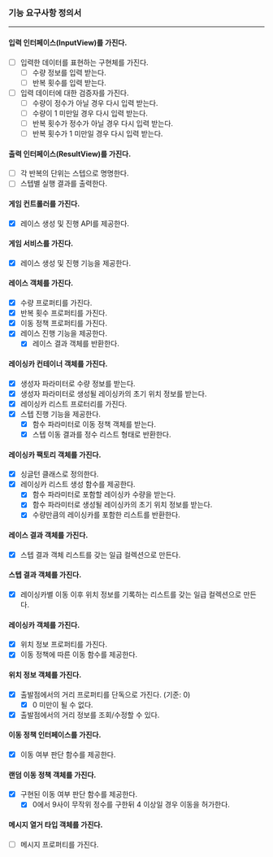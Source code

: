 ### 기능 요구사항 정의서
* * *
#### 입력 인터페이스(InputView)를 가진다.
- [ ] 입력한 데이터를 표현하는 구현체를 가진다.
  - [ ] 수량 정보를 입력 받는다.
  - [ ] 반복 횟수를 입력 받는다.
- [ ] 입력 데이터에 대한 검증자를 가진다.
  - [ ] 수량이 정수가 아닐 경우 다시 입력 받는다. 
  - [ ] 수량이 1 미만일 경우 다시 입력 받는다.
  - [ ] 반복 횟수가 정수가 아닐 경우 다시 입력 받는다.
  - [ ] 반복 횟수가 1 미만일 경우 다시 입력 받는다.
#### 출력 인터페이스(ResultView)를 가진다.
- [ ] 각 반복의 단위는 스텝으로 명명한다.
- [ ] 스텝별 실행 결과를 출력한다.
#### 게임 컨트롤러를 가진다.
- [x] 레이스 생성 및 진행 API를 제공한다.
#### 게임 서비스를 가진다.
- [x] 레이스 생성 및 진행 기능을 제공한다.
#### 레이스 객체를 가진다.
- [x] 수량 프로퍼티를 가진다.
- [x] 반복 횟수 프로퍼티를 가진다.
- [x] 이동 정책 프로퍼티를 가진다.
- [x] 레이스 진행 기능을 제공한다.
  - [x] 레이스 결과 객체를 반환한다.
#### 레이싱카 컨테이너 객체를 가진다.
- [x] 생성자 파라미터로 수량 정보를 받는다.
- [x] 생성자 파라미터로 생성될 레이싱카의 초기 위치 정보를 받는다.
- [x] 레이싱카 리스트 프로터리를 가진다.
- [x] 스텝 진행 기능을 제공한다.
  - [x] 함수 파라미터로 이동 정책 객체를 받는다.
  - [x] 스텝 이동 결과를 정수 리스트 형태로 반환한다. 
#### 레이싱카 팩토리 객체를 가진다.
- [x] 싱글턴 클래스로 정의한다.
- [x] 레이싱카 리스트 생성 함수를 제공한다.
  - [x] 함수 파라미터로 포함할 레이싱카 수량을 받는다.
  - [x] 함수 파라미터로 생성될 레이싱카의 초기 위치 정보를 받는다.
  - [x] 수량만큼의 레이싱카를 포함한 리스트를 반환한다.
#### 레이스 결과 객체를 가진다.
- [x] 스텝 결과 객체 리스트를 갖는 일급 컬렉션으로 만든다. 
#### 스텝 결과 객체를 가진다.
- [x] 레이싱카별 이동 이후 위치 정보를 기록하는 리스트를 갖는 일급 컬렉션으로 만든다.
#### 레이싱카 객체를 가진다.
- [x] 위치 정보 프로퍼티를 가진다.
- [x] 이동 정책에 따른 이동 함수를 제공한다.
#### 위치 정보 객체를 가진다.
- [x] 출발점에서의 거리 프로퍼티를 단독으로 가진다. (기준: 0)
  - [x] 0 미만이 될 수 없다.
- [x] 출발점에서의 거리 정보를 조회/수정할 수 있다.
#### 이동 정책 인터페이스를 가진다.
- [x] 이동 여부 판단 함수를 제공한다.
#### 랜덤 이동 정책 객체를 가진다.
- [x] 구현된 이동 여부 판단 함수를 제공한다.
  - [x] 0에서 9사이 무작위 정수를 구한뒤 4 이상일 경우 이동을 허가한다.
#### 메시지 열거 타입 객체를 가진다.
- [ ] 메시지 프로퍼티를 가진다.